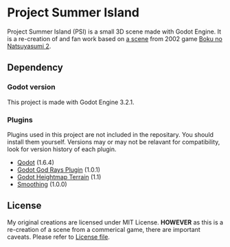 # Project Summer Island
Project Summer Island (PSI) is a small 3D scene made with Godot Engine. It is a re-creation of and fan work based on [a scene](https://imgur.com/a/fghC9C2) from 2002 game [Boku no Natsuyasumi 2](https://en.wikipedia.org/wiki/Boku_no_Natsuyasumi_2).

## Dependency
### Godot version
This project is made with Godot Engine 3.2.1.

### Plugins
Plugins used in this project are not included in the repositary. You should install them yourself. Versions may or may not be relavant for compatibility, look for version history of each plugin.

* [Qodot](https://github.com/ShiftyAxel/Qodot) (1.6.4)
* [Godot God Rays Plugin](https://github.com/SIsilicon/Godot-God-Rays-Plugin) (1.0.1)
* [Godot Heightmap Terrain](https://github.com/Zylann/godot_heightmap_plugin) (1.1)
* [Smoothing](https://github.com/lawnjelly/smoothing-addon) (1.0.0)

## License
My original creations are licensed under MIT License. **HOWEVER** as this is a re-creation of a scene from a commerical game, there are important caveats. Please refer to [License file](https://github.com/sunkper/Project-Summer-Island/blob/master/LICENSE.md).
